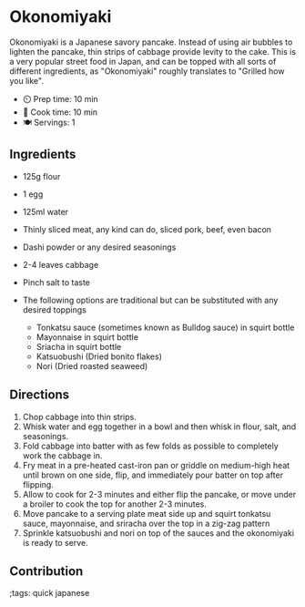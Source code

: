 # Okonomiyaki

Okonomiyaki is a Japanese savory pancake.  Instead of using air bubbles to lighten the pancake, thin strips of cabbage provide levity to the cake.  This is a very popular street food in Japan, and can be topped with all sorts of different ingredients, as "Okonomiyaki" roughly translates to "Grilled how you like". 

- ⏲️ Prep time: 10 min
- 🍳 Cook time: 10 min
- 🍽️ Servings: 1

## Ingredients

- 125g flour
- 1 egg
- 125ml water
- Thinly sliced meat, any kind can do, sliced pork, beef, even bacon
- Dashi powder or any desired seasonings
- 2-4 leaves cabbage
- Pinch salt to taste

- The following options are traditional but can be substituted with any desired toppings
  - Tonkatsu sauce (sometimes known as Bulldog sauce) in squirt bottle
  - Mayonnaise in squirt bottle
  - Sriacha in squirt bottle
  - Katsuobushi (Dried bonito flakes)
  - Nori (Dried roasted seaweed)


## Directions

1. Chop cabbage into thin strips.
2. Whisk water and egg together in a bowl and then whisk in flour, salt, and seasonings.
3. Fold cabbage into batter with as few folds as possible to completely work the cabbage in.
4. Fry meat in a pre-heated cast-iron pan or griddle on medium-high heat until brown on one side, flip, and immediately pour batter on top after flipping.
5. Allow to cook for 2-3 minutes and either flip the pancake, or move under a broiler to cook the top for another 2-3 minutes.
6. Move pancake to a serving plate meat side up and squirt tonkatsu sauce, mayonnaise, and sriracha over the top in a zig-zag pattern
7. Sprinkle katsuobushi and nori on top of the sauces and the okonomiyaki is ready to serve.

## Contribution

;tags: quick japanese

